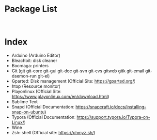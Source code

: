 # Package List

<br>

# Index

*  Arduino (Arduino Editor)
*  Bleachbit: disk cleaner
*  Boomaga: printers
*  Git (git git-core git-gui git-doc git-svn git-cvs gitweb gitk git-email git-daemon-run git-el)
*  Gparted: Disk management (Official Site: https://gparted.org/)
*  htop (Resource monitor)
*  Playonlinux (Official Site: https://www.playonlinux.com/en/download.html)
*  Sublime Text
*  Snapd (Official Documentation: https://snapcraft.io/docs/installing-snap-on-ubuntu)
*  Typora (Official Documentation: https://support.typora.io/Typora-on-Linux/)
*  Wine
*  Zsh: shell (Official site: https://ohmyz.sh/)

